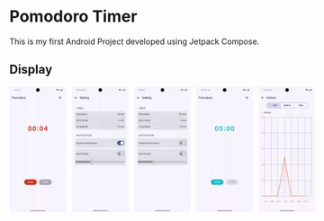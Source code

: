 # Pomodoro Timer
This is my first Android Project developed using Jetpack Compose.

## Display
<div style="display: flex; gap: 10px;">
  <img src="myRepo/TimerScreen.gif" width="20%" height="20%" />
  <img src="myRepo/SettingScreen_duration.gif" width="20%" height="20%" />
  <img src="myRepo/SettingScreen_notification.gif" width="20%" height="20%" />
  <img src="myRepo/Notification.gif" width="20%" height="20%" />
  <img src="myRepo/HistoryScreen.gif" width="20%" height="20%" />
</div>
